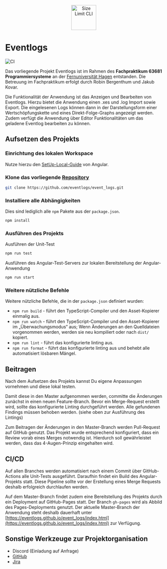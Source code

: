 <p align="center">
  <img src="./src/favicon.ico" alt="Size Limit CLI" width="80">
</p>

# Eventlogs

![CI](https://github.com/eventlogs/event_logs/actions/workflows/build-test-and-deploy-if-master.yml/badge.svg)

Das vorliegende Projekt Eventlogs ist im Rahmen des **Fachpraktikum 63681 Programmiersysteme** an der [Fernuniversität Hagen](https://www.fernuni-hagen.de/) entstanden. Die Betreuung im Fachpraktikum erfolgt durch Robin Bergenthum und Jakub Kovar.

Die Funktionalität der Anwendung ist das Anzeigen und Bearbeiten von Eventlogs. Hierzu bietet die Anwendung einen .xes und .log Import sowie Export. Die eingelesenen Logs können dann in der Darstellungsform einer Wertschöpfungskette und eines Direkt-Folge-Graphs angezeigt werden. Zudem verfügt die Anwendung über Editor Funktionalitäten um das geladene Eventlog bearbeiten zu können.

## Aufsetzen des Projekts

### Einrichtung des lokalen Workspace

Nutze hierzu den [SetUp-Local-Guide](https://angular.io/guide/setup-local) von Angular.

### Klone das vorliegende [Repository](https://github.com/eventlogs/event_logs)

```bash
git clone https://github.com/eventlogs/event_logs.git
```

### Installiere alle Abhängigkeiten 

Dies sind lediglich alle `npm` Pakete aus der `package.json`.

```bash
npm install
```

### Ausführen des Projekts

Ausführen der Unit-Test

```bash
npm run test 
```

Ausführen des Angular-Test-Servers zur lokalen Bereitstellung der Angular-Anwendung

```bash
npm run start 
```

### Weitere nützliche Befehle

Weitere nützliche Befehle, die in der `package.json` definiert wurden:

* `npm run build` - führt den TypeScript-Compiler und den Asset-Kopierer einmalig aus.
* `npm run watch` - führt den TypeScript-Compiler und den Asset-Kopierer im „Überwachungsmodus“ aus; Wenn Änderungen an den Quelldateien vorgenommen werden, werden sie neu kompiliert oder nach `dist/` kopiert.
* `npm run lint` - führt das konfigurierte linting aus.
* `npm run format` - führt das konfigurierte linting aus und behebt alle automatisiert lösbaren Mängel.

## Beitragen

Nach dem Aufsetzen des Projekts kannst Du eigene Anpassungen vornehmen und diese lokal testen. 

Damit diese in den Master aufgenommen werden, committe die Änderungen zunächst in einen neuen Feature-Branch. Bevor ein Merge-Request erstellt wird, sollte das konfigurierte Linting durchgeführt werden. Alle gefundenen Findings müssen behoben werden. (siehe oben zur Ausführung des Lintings)

Zum Beitragen der Änderungen in den Master-Branch werden Pull-Request auf GitHub genutzt. Das Projekt wurde entsprechend konfiguriert, dass ein Review vorab eines Merges notwendig ist. Hierdurch soll gewährleistet werden, dass das 4-Augen-Prinzip eingehalten wird.

## CI/CD

Auf allen Branches werden automatisiert nach einem Commit über GitHub-Actions alle Unit-Tests ausgeführt. Daraufhin findet ein Build des Angular-Projekts statt. Diese Pipeline sollte vor der Erstellung eines Merge Requests deshalb erfolgreich durchlaufen werden.

Auf dem Master-Branch findet zudem eine Bereitstellung des Projekts durch ein Deployment auf GitHub-Pages statt. Der Branch `gh-pages` wird als Abbild des Pages-Deployments genutzt. Der aktuelle Master-Branch der Anwendung steht deshalb dauerhaft unter [https://eventlogs.github.io/event_logs/index.html](https://eventlogs.github.io/event_logs/index.html) zur Verfügung.

## Sonstige Werkzeuge zur Projektorganisation

* Discord (Einladung auf Anfrage)
* [GitHub](https://github.com/eventlogs/event_logs)
* [Jira](https://eventlogs.atlassian.net/)
